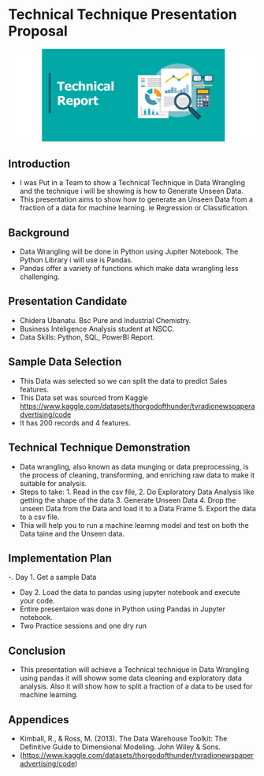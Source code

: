 # Technical Technique Presentation Proposal
<img src=https://github.com/Derathelion/Capstone/blob/main/img%20tr.jpg>

## Introduction
- I was Put in a Team to show a Technical Technique in Data Wrangling and the technique i will be showing is how to Generate Unseen Data.
- This presentation aims to show how to generate an Unseen Data from a fraction of a data for machine learning. ie Regression or Classification.

## Background
- Data Wrangling will be done in Python using Jupiter Notebook. The Python Library i will use is Pandas.
- Pandas offer a variety of functions which make data wrangling less challenging.  

## Presentation Candidate
- Chidera Ubanatu. Bsc Pure and Industrial Chemistry.
- Business Inteligence Analysis student at NSCC.
- Data Skills: Python, SQL, PowerBI Report.

## Sample Data Selection
- This Data was selected so we can split the data to predict Sales features.
- This Data set was sourced from Kaggle https://www.kaggle.com/datasets/thorgodofthunder/tvradionewspaperadvertising/code
- It has 200 records and 4 features.

## Technical Technique Demonstration
- Data wrangling, also known as data munging or data preprocessing, is the process of cleaning, transforming, and enriching raw data to make it suitable for analysis.
- Steps to take: 1. Read in the csv file,
                 2. Do Exploratory Data Analysis like getting the shape of the data
                 3. Generate Unseen Data
                 4. Drop the unseen Data from the Data and load it to a Data Frame
                 5. Export the data to a csv file.
- Thia will help you to run a machine learnng model and test on both the Data taine and the Unseen data.

## Implementation Plan
-. Day 1. Get a sample Data
- Day 2. Load the data to pandas using jupyter notebook and execute your code. 
- Entire presentaion was done in Python using Pandas in Jupyter notebook.
- Two Practice sessions and one dry run

## Conclusion
- This presentation will achieve a Technical technique in Data Wrangling using pandas it will showw some data cleaning and exploratory data analysis.
  Also it will show how to split a fraction of a data to be used for machine learning.

## Appendices
- Kimball, R., & Ross, M. (2013). The Data Warehouse Toolkit: The Definitive Guide to Dimensional Modeling. John Wiley & Sons.
- (https://www.kaggle.com/datasets/thorgodofthunder/tvradionewspaperadvertising/code)
